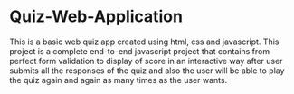 # Quiz-Web-Application

This is a basic web quiz app created using html, css and javascript. This project is a complete end-to-end javascript project that contains from perfect form validation to display of score in an interactive way after user submits all the responses of the quiz and also the user will be able to play the quiz again and again as many times as the user wants.
